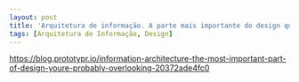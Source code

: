 ```yaml
---
layout: post
title: 'Arquitetura de informação. A parte mais importante do design que você está ignorando'
tags: [Arquitetura de Informação, Design]
---
```


<https://blog.prototypr.io/information-architecture-the-most-important-part-of-design-youre-probably-overlooking-20372ade4fc0>
